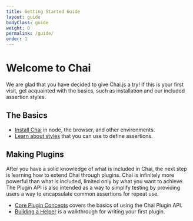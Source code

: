 ```yaml
---
title: Getting Started Guide
layout: guide
bodyClass: guide
weight: 0
permalink: /guide/
order: 1
---
```


# Welcome to Chai

We are glad that you have decided to give Chai.js a try! If this is your first
visit, get acquainted with the basics, such as installation and our included
assertion styles.

## The Basics

- [Install Chai]({{site.github.url}}/guide/installation/) in node, the browser, and other environments.
- [Learn about styles]({{site.github.url}}/guide/styles/) that you can use to define assertions.

## Making Plugins

After you have a solid knowledge of what is included in Chai, the next step is
learning how to extend Chai through plugins. Chai is infinitely more powerful
than what is included, limited only by what you want to achieve. The Plugin API
is also intended as a way to simplify testing by providing users a way to
encapsulate common assertions for repeat use.

- [Core Plugin Concepts]({{site.github.url}}/guide/plugins/) covers the basics of using the Chai Plugin API.
- [Building a Helper]({{site.github.url}}/guide/helpers/) is a walkthrough for writing your first plugin.
